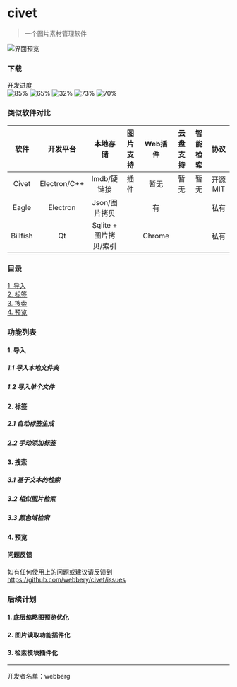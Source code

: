 # civet

> 一个图片素材管理软件

![界面预览](https://raw.githubusercontent.com/webbery/civet/master/show.JPG)

### 下载

开发进度  
![85%](https://progress-bar.dev/85/?title=导入模块)
![65%](https://progress-bar.dev/65/?title=标签模块)
![32%](https://progress-bar.dev/32/?title=搜索模块)
![73%](https://progress-bar.dev/73/?title=预览模块)
![70%](https://progress-bar.dev/70/?title=存储模块)

### 类似软件对比
|  软件   | 开发平台  | 本地存储  | 图片支持 | Web插件 | 云盘支持 | 智能检索 | 协议 |
| :----: | :----:   |  :----: | :----: | :----: | :----: | :----: | :----: |
| Civet  | Electron/C++ | lmdb/硬链接 | 插件 | 暂无 | 暂无 | 暂无 | 开源MIT
| Eagle  | Electron | Json/图片拷贝 |  | 有 | | | 私有
| Billfish  | Qt | Sqlite + 图片拷贝/索引 |  | Chrome | | | 私有

### 目录

[1. 导入](#导入)  
[2. 标签](#标签)  
[3. 搜索](#搜索)  
[4. 预览](#预览)  

### 功能列表

#### 1. 导入
##### 1.1 导入本地文件夹
##### 1.2 导入单个文件
#### 2. 标签
##### 2.1 自动标签生成
##### 2.2 手动添加标签
#### 3. 搜索
##### 3.1 基于文本的检索
##### 3.2 相似图片检索
##### 3.3 颜色域检索
#### 4. 预览

#### 问题反馈

如有任何使用上的问题或建议请反馈到 https://github.com/webbery/civet/issues

### 后续计划
#### 1. 底层缩略图预览优化
#### 2. 图片读取功能插件化
#### 3. 检索模块插件化
---

开发者名单：webberg
